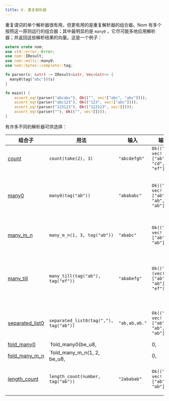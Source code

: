 ```yaml
---
title: 6. 重复解析器
---
```


重复谓词的单个解析器很有用，但更有用的是重复解析器的组合器。Nom 有多个按照这一原则运行的组合器；其中最明显的是 `many0` ，它尽可能多地应用解析器；并返回这些解析结果的向量。这是一个例子：

```rust
extern crate nom;
use std::error::Error;
use nom::IResult;
use nom::multi::many0;
use nom::bytes::complete::tag;

fn parser(s: &str) -> IResult<&str, Vec<&str>> {
  many0(tag("abc"))(s)
}

fn main() {
    assert_eq!(parser("abcabc"), Ok(("", vec!["abc", "abc"])));
    assert_eq!(parser("abc123"), Ok(("123", vec!["abc"])));
    assert_eq!(parser("123123"), Ok(("123123", vec![])));
    assert_eq!(parser(""), Ok(("", vec![])));
}
```

有许多不同的解析器可供选择：

| 组合子 | 用法 | 输入 | 输出 | 注释 |
| --- | --- | --- | --- | --- |
| [count](https://docs.rs/nom/latest/nom/multi/fn.count.html) | `count(take(2), 3)` | `"abcdefgh"` | `Ok(("gh", vec!["ab", "cd", "ef"]))` | 将子解析器应用指定次数 |
| [many0](https://docs.rs/nom/latest/nom/multi/fn.many0.html) | `many0(tag("ab"))` | `"abababc"` | `Ok(("c", vec!["ab", "ab", "ab"]))` | 将解析器应用 0 次或更多次，并返回结果列表。`many1` 做同样的事情，但必须返回至少一个元素 |
| [many_m_n](https://docs.rs/nom/latest/nom/multi/fn.many_m_n.html) | `many_m_n(1, 3, tag("ab"))` | `"ababc"` | `Ok(("c", vec!["ab", "ab"]))` | 将解析器应用在 m 和 n 次之间（包括 n），并返回结果列表 |
| [many_till](https://docs.rs/nom/latest/nom/multi/fn.many_till.html) | `many_till(tag("ab"), tag("ef"))` | `"ababefg"` | `Ok(("g", (vec!["ab", "ab"], "ef")))` | 将第一个解析器应用到第二个解析器应用为止。返回一个包含第一个解析器结果列表和第二个解析器结果的元组 |
| [separated_list0](https://docs.rs/nom/latest/nom/multi/fn.separated_list0.html) | `separated_list0(tag(","), tag("ab"))` | `"ab,ab,ab."` | `Ok((".", vec!["ab", "ab", "ab"]))` | `separated_list1` 的工作方式与 `separated_list0` 类似，但必须返回至少一个元素 |
| [fold_many0](https://docs.rs/nom/latest/nom/multi/fn.fold_many0.html) | `fold_many0(be_u8, || 0, |acc, item| acc + item)` | `[1, 2, 3]` | `Ok(([], 6))` | 将解析器应用 0 次或更多次，并折叠返回值列表。`fold_many1` 版本必须至少应用一次子解析器 |
| [fold_many_m_n](https://docs.rs/nom/latest/nom/multi/fn.fold_many_m_n.html) | `fold_many_m_n(1, 2, be_u8, || 0, |acc, item| acc + item)` | `[1, 2, 3]` | `Ok(([3], 3))` | 将解析器应用在 m 和 n 次之间（包括 n），并折叠返回值列表 |
| [length_count](https://docs.rs/nom/latest/nom/multi/fn.length_count.html) | `length_count(number, tag("ab"))` | `"2ababab"` | `Ok(("ab", vec!["ab", "ab"]))` | 从第一个解析器获取一个数字，然后应用第二个解析器该次数 |